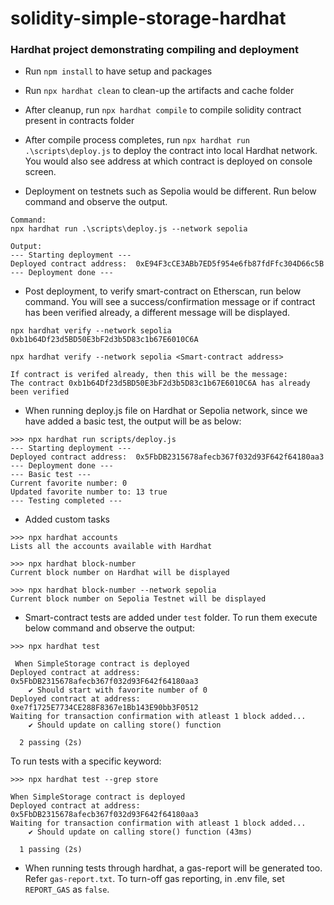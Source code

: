 # solidity-simple-storage-hardhat

### Hardhat project demonstrating compiling and deployment

- Run `npm install` to have setup and packages

- Run `npx hardhat clean` to clean-up the artifacts and cache folder

- After cleanup, run `npx hardhat compile` to compile solidity contract present in contracts folder

- After compile process completes, run `npx hardhat run .\scripts\deploy.js` to deploy the contract into local Hardhat network. You would also see address at which contract is deployed on console screen.

- Deployment on testnets such as Sepolia would be different. Run below command and observe the output.

```
Command:
npx hardhat run .\scripts\deploy.js --network sepolia

Output:
--- Starting deployment ---
Deployed contract address:  0xE94F3cCE3ABb7ED5f954e6fb87fdFfc304D66c5B
--- Deployment done ---
```

- Post deployment, to verify smart-contract on Etherscan, run below command. You will see a success/confirmation message or if contract has been verified already, a different message will be displayed.

```
npx hardhat verify --network sepolia 0xb1b64Df23d5BD50E3bF2d3b5D83c1b67E6010C6A

npx hardhat verify --network sepolia <Smart-contract address>

If contract is verifed already, then this will be the message:
The contract 0xb1b64Df23d5BD50E3bF2d3b5D83c1b67E6010C6A has already been verified
```

- When running deploy.js file on Hardhat or Sepolia network, since we have added a basic test, the output will be as below:

```
>>> npx hardhat run scripts/deploy.js
--- Starting deployment ---
Deployed contract address:  0x5FbDB2315678afecb367f032d93F642f64180aa3
--- Deployment done ---
--- Basic test ---
Current favorite number: 0
Updated favorite number to: 13 true
--- Testing completed ---
```

- Added custom tasks

```
>>> npx hardhat accounts
Lists all the accounts available with Hardhat

>>> npx hardhat block-number
Current block number on Hardhat will be displayed

>>> npx hardhat block-number --network sepolia
Current block number on Sepolia Testnet will be displayed
```

- Smart-contract tests are added under `test` folder. To run them execute below command and observe the output:

```
>>> npx hardhat test

 When SimpleStorage contract is deployed
Deployed contract at address:  0x5FbDB2315678afecb367f032d93F642f64180aa3
    ✔ Should start with favorite number of 0
Deployed contract at address:  0xe7f1725E7734CE288F8367e1Bb143E90bb3F0512
Waiting for transaction confirmation with atleast 1 block added...
    ✔ Should update on calling store() function

  2 passing (2s)
```

To run tests with a specific keyword:

```
>>> npx hardhat test --grep store

When SimpleStorage contract is deployed
Deployed contract at address:  0x5FbDB2315678afecb367f032d93F642f64180aa3
Waiting for transaction confirmation with atleast 1 block added...
    ✔ Should update on calling store() function (43ms)

  1 passing (2s)
```

- When running tests through hardhat, a gas-report will be generated too. Refer `gas-report.txt`. To turn-off gas reporting, in .env file, set `REPORT_GAS` as `false`.
